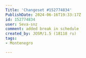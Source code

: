 ```yaml
---
Title: 'Changeset #152774834'
PublishDate: 2024-06-16T19:33:17Z
id: 152774834
user: Seva-snz
comment: added break in schedule
created_by: JOSM/1.5 (18118 ru)
tags:
- Montenegro

---
```

